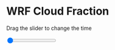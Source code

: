 <h1>WRF  Cloud Fraction </h1>
<p>Drag the slider to change the time</p>

<div class="slidecontainer">
<input oninput='setImage(this)' class="slider" type="range" min="0" max="13" value="0" step="1" />
<img id='img'/>
</div>

<script>
var img = document.getElementById('img');
var img_array = ['/assets/images/wrf/cf_wrfout_d01_2020-07-21_12:00:00.png',
'/assets/images/wrf/cf_wrfout_d01_2020-07-21_13:00:00.png',
'/assets/images/wrf/cf_wrfout_d01_2020-07-21_14:00:00.png',
'/assets/images/wrf/cf_wrfout_d01_2020-07-21_15:00:00.png',
'/assets/images/wrf/cf_wrfout_d01_2020-07-21_16:00:00.png',
'/assets/images/wrf/cf_wrfout_d01_2020-07-21_17:00:00.png',
'/assets/images/wrf/cf_wrfout_d01_2020-07-21_18:00:00.png',
'/assets/images/wrf/cf_wrfout_d01_2020-07-21_19:00:00.png',
'/assets/images/wrf/cf_wrfout_d01_2020-07-21_20:00:00.png',
'/assets/images/wrf/cf_wrfout_d01_2020-07-21_21:00:00.png',
'/assets/images/wrf/cf_wrfout_d01_2020-07-21_22:00:00.png',
'/assets/images/wrf/cf_wrfout_d01_2020-07-21_23:00:00.png',
'/assets/images/wrf/cf_wrfout_d01_2020-07-22_00:00:00.png',];
function setImage(obj)
{
        var value = obj.value;
        img.src = img_array[value];

}
</script>
